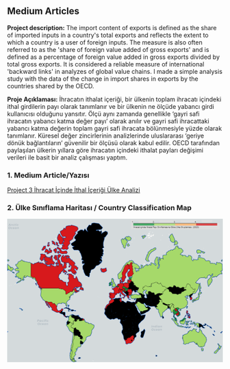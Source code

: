 ## Medium Articles

**Project description:** The import content of exports is defined as the share of imported inputs in a country's total exports and reflects the extent to which a country is a user of foreign inputs. The measure is also often referred to as the 'share of foreign value added of gross exports' and is defined as a percentage of foreign value added in gross exports divided by total gross exports. It is considered a reliable measure of international 'backward links' in analyzes of global value chains.
I made a simple analysis study with the data of the change in import shares in exports by the countries shared by the OECD.

**Proje Açıklaması:**
İhracatın ithalat içeriği, bir ülkenin toplam ihracatı içindeki ithal girdilerin payı olarak tanımlanır ve bir ülkenin ne ölçüde yabancı girdi kullanıcısı olduğunu yansıtır. Ölçü aynı zamanda genellikle ‘gayri safi ihracatın yabancı katma değer payı’ olarak anılır ve gayri safi ihracattaki yabancı katma değerin toplam gayri safi ihracata bölünmesiyle yüzde olarak tanımlanır. Küresel değer zincirlerinin analizlerinde uluslararası ‘geriye dönük bağlantıların’ güvenilir bir ölçüsü olarak kabul edilir.
OECD tarafından paylaşılan ülkerin yıllara göre ihracatın içindeki ithalat payları değişimi verileri ile basit bir analiz çalışması yaptım.



### 1. Medium Article/Yazısı

[Project 3 İhracat İçinde İthal İçeriği Ülke Analizi](https://medium.com/@mustafaaskin1981/i̇hracat-i̇çinde-i̇thal-i̇çeriği-ülke-analizi-df5993653aaf)



### 2. Ülke Sınıflama Haritası / Country Classification Map

<img src="/images/Harita_1.png?raw=true"/>

